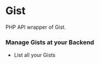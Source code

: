 # Gist
PHP API wrapper of Gist.

<h3>Manage Gists at your Backend</h3>
<ul>
    <li>List all your Gists</li>
</ul>

